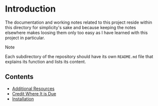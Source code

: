 # Introduction

The documentation and working notes related to this project reside within this directory for simplicity's sake and because keeping the notes elsewhere makes loosing them only too easy as I have learned with this project in particular.

> [!NOTE]
>
> Each subdirectory of the repository should have its own `README.md` file that explains its function and lists its content.

## Contents

- [Additional Resources](./Additional-Resources.md)
- [Credit Where It is Due](./Credit-Where-It-Is-Due.md)
- [Installation](./Installation.md)
